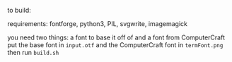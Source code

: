 to build:

requirements: fontforge, python3, PIL, svgwrite, imagemagick

you need two things: a font to base it off of and a font from ComputerCraft
put the base font in `input.otf` and the ComputerCraft font in `termFont.png`
then run `build.sh`
